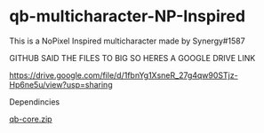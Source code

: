 # qb-multicharacter-NP-Inspired

This is a NoPixel Inspired multicharacter made by Synergy#1587

GITHUB SAID THE FILES TO BIG SO HERES A GOOGLE DRIVE LINK

https://drive.google.com/file/d/1fbnYg1XsneR_27g4qw90STjz-Hp6ne5u/view?usp=sharing

Dependincies

[qb-core.zip](https://github.com/skitsmtb1/qb-multicharacter-NP-Inspired/files/10096149/qb-core-main.3.zip)
